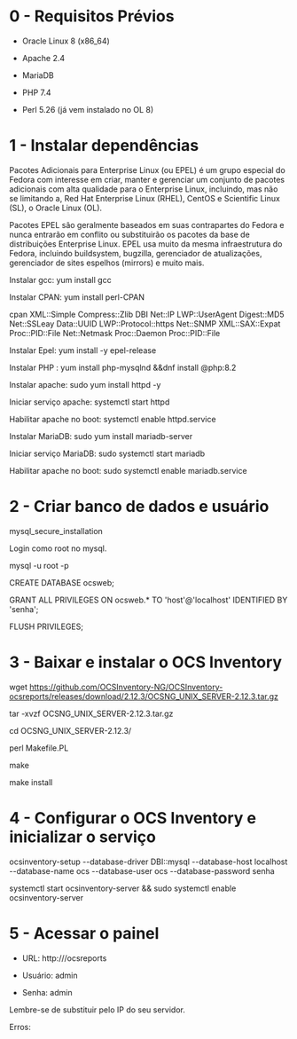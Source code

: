 # 0 - Requisitos Prévios #

- Oracle Linux 8 (x86_64) 

- Apache 2.4 

- MariaDB 

- PHP 7.4 

- Perl 5.26 (já vem instalado no OL 8) 

 

# 1 - Instalar dependências # 

Pacotes Adicionais para Enterprise Linux (ou EPEL) é um grupo especial do Fedora com interesse em criar, manter e gerenciar um conjunto de pacotes adicionais com alta qualidade para o Enterprise Linux, incluindo, mas não se limitando a, Red Hat Enterprise Linux (RHEL), CentOS e Scientific Linux (SL), o Oracle Linux (OL). 

Pacotes EPEL são geralmente baseados em suas contrapartes do Fedora e nunca entrarão em conflito ou substituirão os pacotes da base de distribuições Enterprise Linux. EPEL usa muito da mesma infraestrutura do Fedora, incluindo buildsystem, bugzilla, gerenciador de atualizações, gerenciador de sites espelhos (mirrors) e muito mais. 

Instalar gcc: yum install gcc 

Instalar CPAN: yum install perl-CPAN 

cpan XML::Simple  Compress::Zlib DBI Net::IP LWP::UserAgent Digest::MD5 Net::SSLeay Data::UUID LWP::Protocol::https Net::SNMP XML::SAX::Expat Proc::PID::File Net::Netmask Proc::Daemon Proc::PID::File

Instalar Epel: yum install -y epel-release 

Instalar PHP : yum install php-mysqlnd &&dnf install @php:8.2 

Instalar apache: sudo yum install httpd -y 

Iniciar serviço apache: systemctl start httpd 

Habilitar apache no boot: systemctl enable httpd.service 

Instalar MariaDB: sudo yum install mariadb-server 

Iniciar serviço MariaDB: sudo systemctl start mariadb 

Habilitar apache no boot: sudo systemctl enable mariadb.service 


# 2 - Criar banco de dados e usuário # 

mysql_secure_installation 
 

Login como root no mysql. 

mysql -u root -p 

CREATE DATABASE ocsweb; 

GRANT ALL PRIVILEGES ON ocsweb.* TO 'host'@'localhost'  IDENTIFIED BY 'senha'; 

FLUSH PRIVILEGES; 

 
# 3 - Baixar e instalar o OCS Inventory # 

wget https://github.com/OCSInventory-NG/OCSInventory-ocsreports/releases/download/2.12.3/OCSNG_UNIX_SERVER-2.12.3.tar.gz  

tar -xvzf OCSNG_UNIX_SERVER-2.12.3.tar.gz 

cd OCSNG_UNIX_SERVER-2.12.3/ 

perl Makefile.PL 

make 

make install 
 
# 4 - Configurar o OCS Inventory e inicializar o serviço #

ocsinventory-setup --database-driver DBI::mysql --database-host localhost --database-name ocs --database-user ocs --database-password senha 

systemctl start ocsinventory-server && sudo systemctl enable ocsinventory-server 


# 5 -  Acessar o painel #
 
- URL: http://<ip-do-servidor>/ocsreports 

- Usuário: admin 

- Senha: admin 

Lembre-se de substituir <ip-do-servidor> pelo IP do seu servidor. 

 

Erros: 

 




